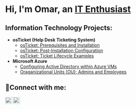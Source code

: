 <h1>Hi, I'm Omar, an <a href="https://linkedin.com/in/omar-a-580b73268">IT Enthusiast</a></h1>

<h2>Information Technology Projects:</h2>

- <b>osTicket (Help Desk Ticketing System)</b>
  - [osTicket: Prerequisites and Installation](https://github.com/OKALLEY/osticket-prereqs)
  - [osTicket: Post-Installation Configuration](https://github.com/OKALLEY/post-install-config)
  - [osTicket: Ticket Lifecycle Examples](https://github.com/OKALLEY/ticket-lifecycle)
- <b>Microsoft Azure</b>
  - [Configuring Active Directory within Azure VMs](https://github.com/OKALLEY/configure-ad)
  - [Oraganizational Units (OU); Admins and Employees](https://github.com/OKALLEY/azure-network-protocols)

<h2>🔌Connect with me:</h2>

[<img align="left" alt="Josh | Twitter" width="22px" src="https://cdn.jsdelivr.net/npm/simple-icons@v3/icons/twitter.svg" />][twitter]
[<img align="left" alt="Josh | LinkedIn" width="22px" src="https://cdn.jsdelivr.net/npm/simple-icons@v3/icons/linkedin.svg" />][linkedin]


[twitter]: https://twitter.com/KN0WYOURCENTER
[linkedin]: https://www.linkedin.com/in/omar-a-580b73268/
